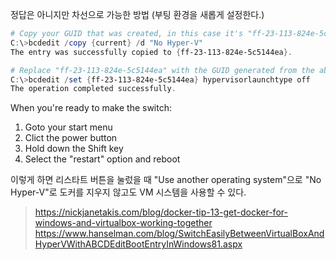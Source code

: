 정답은 아니지만 차선으로 가능한 방법 (부팅 환경을 새롭게 설정한다.)


```powershell
# Copy your GUID that was created, in this case it's "ff-23-113-824e-5c5144ea".
C:\>bcdedit /copy {current} /d "No Hyper-V" 
The entry was successfully copied to {ff-23-113-824e-5c5144ea}. 

# Replace "ff-23-113-824e-5c5144ea" with the GUID generated from the above cmd.
C:\>bcdedit /set {ff-23-113-824e-5c5144ea} hypervisorlaunchtype off 
The operation completed successfully.
```

When you're ready to make the switch:

1. Goto your start menu
2. Clict the power button
3. Hold down the Shift key
4. Select the "restart" option and reboot


이렇게 하면 리스타트 버튼을 눌렀을 때 
"Use another operating system"으로 "No Hyper-V"로 도커를 지우지 않고도 VM 시스템을 사용할 수 있다.

> https://nickjanetakis.com/blog/docker-tip-13-get-docker-for-windows-and-virtualbox-working-together
> https://www.hanselman.com/blog/SwitchEasilyBetweenVirtualBoxAndHyperVWithABCDEditBootEntryInWindows81.aspx
